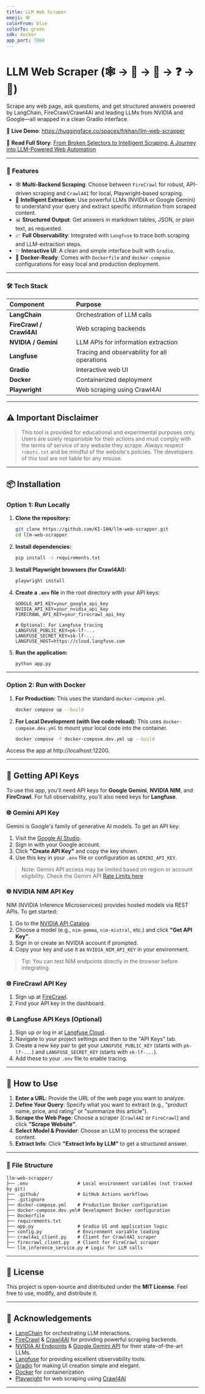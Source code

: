 ```yaml
---
title: LLM Web Scraper
emoji: 🕸️
colorFrom: blue
colorTo: green
sdk: docker
app_port: 7860
---
```


# LLM Web Scraper (🕸️ → 🤖 → 🧠 → ❓ → 📄)

Scrape any web page, ask questions, and get structured answers powered by LangChain, FireCrawl/Crawl4AI and leading LLMs from NVIDIA and Google—all wrapped in a clean Gradio interface.

🔗 **Live Demo**: https://huggingface.co/spaces/frkhan/llm-web-scrapper

🔗 **Read Full Story**: [From Broken Selectors to Intelligent Scraping: A Journey into LLM-Powered Web Automation](https://medium.com/@frkhan/from-broken-selectors-to-intelligent-scraping-a-journey-into-llm-powered-web-automation-fc76d5fe2dbc)

---

### 🚀 Features

-   🕸️ **Multi-Backend Scraping**: Choose between `FireCrawl` for robust, API-driven scraping and `Crawl4AI` for local, Playwright-based scraping.
-   🧠 **Intelligent Extraction**: Use powerful LLMs (NVIDIA or Google Gemini) to understand your query and extract specific information from scraped content.
-   📊 **Structured Output**: Get answers in markdown tables, JSON, or plain text, as requested.
-   📈 **Full Observability**: Integrated with `Langfuse` to trace both scraping and LLM-extraction steps.
-   ✨ **Interactive UI**: A clean and simple interface built with `Gradio`.
-   🐳 **Docker-Ready**: Comes with `Dockerfile` and `docker-compose` configurations for easy local and production deployment.

---

### 🛠️ Tech Stack

| Component | Purpose |
| :--- | :--- |
| **LangChain** | Orchestration of LLM calls |
| **FireCrawl / Crawl4AI** | Web scraping backends |
| **NVIDIA / Gemini** | LLM APIs for information extraction |
| **Langfuse** | Tracing and observability for all operations |
| **Gradio** | Interactive web UI |
| **Docker** | Containerized deployment |
| **Playwright**| Web scraping using Crawl4AI|

---

## ⚠️ Important Disclaimer

> This tool is provided for educational and experimental purposes only. Users are solely responsible for their actions and must comply with the terms of service of any website they scrape. Always respect `robots.txt` and be mindful of the website's policies. The developers of this tool are not liable for any misuse.

---

## 📦 Installation

### Option 1: Run Locally

1.  **Clone the repository:**
    ```bash
    git clone https://github.com/KI-IAN/llm-web-scrapper.git
    cd llm-web-scrapper
    ```

2.  **Install dependencies:**
    ```bash
    pip install -r requirements.txt
    ```

3.  **Install Playwright browsers (for Crawl4AI):**
    ```bash
    playwright install
    ```

4.  **Create a `.env` file** in the root directory with your API keys:
    ```env
    GOOGLE_API_KEY=your_google_api_key
    NVIDIA_API_KEY=your_nvidia_api_key
    FIRECRAWL_API_KEY=your_firecrawl_api_key
    
    # Optional: For Langfuse tracing
    LANGFUSE_PUBLIC_KEY=pk-lf-...
    LANGFUSE_SECRET_KEY=sk-lf-...
    LANGFUSE_HOST=https://cloud.langfuse.com
    ```

5.  **Run the application:**
    ```bash
    python app.py
    ```

---

### Option 2: Run with Docker

1.  **For Production:**
    This uses the standard `docker-compose.yml`.
    ```bash
    docker compose up --build
    ```

2.  **For Local Development (with live code reload):**
    This uses `docker-compose.dev.yml` to mount your local code into the container.
    ```bash
    docker compose -f docker-compose.dev.yml up --build
    ```

Access the app at http://localhost:12200.

---

## 🔑 Getting API Keys

To use this app, you'll need API keys for **Google Gemini**, **NVIDIA NIM**, and **FireCrawl**. For full observability, you'll also need keys for **Langfuse**.

### 🌐 Gemini API Key
Gemini is Google's family of generative AI models. To get an API key:

1. Visit the [Google AI Studio](https://aistudio.google.com/api-keys).
2. Sign in with your Google account.
3. Click **"Create API Key"** and copy the key shown.
4. Use this key in your `.env` file or configuration as `GEMINI_API_KEY`.

> Note: Gemini API access may be limited based on region or account eligibility. Check the Gemini API [Rate Limits here](https://ai.google.dev/gemini-api/docs/rate-limits)

### 🌐 NVIDIA NIM API Key
NIM (NVIDIA Inference Microservices) provides hosted models via REST APIs. To get started:

1. Go to the [NVIDIA API Catalog](https://build.nvidia.com/?integrate_nim=true&hosted_api=true&modal=integrate-nim).
2. Choose a model (e.g., `nim-gemma`, `nim-mistral`, etc.) and click **"Get API Key"**.
3. Sign in or create an NVIDIA account if prompted.
4. Copy your key and use it as `NVIDIA_NIM_API_KEY` in your environment.

> Tip: You can test NIM endpoints directly in the browser before integrating.

### 🌐 FireCrawl API Key

1.  Sign up at [FireCrawl](https://www.firecrawl.dev/).
2.  Find your API key in the dashboard.

### 🌐 Langfuse API Keys (Optional)

1.  Sign up or log in at [Langfuse Cloud](https://cloud.langfuse.com/).
2.  Navigate to your project settings and then to the "API Keys" tab.
3.  Create a new key pair to get your `LANGFUSE_PUBLIC_KEY` (starts with `pk-lf-...`) and `LANGFUSE_SECRET_KEY` (starts with `sk-lf-...`).
4.  Add these to your `.env` file to enable tracing.

---

## 🧪 How to Use

1.  **Enter a URL**: Provide the URL of the web page you want to analyze.
2.  **Define Your Query**: Specify what you want to extract (e.g., "product name, price, and rating" or "summarize this article").
3.  **Scrape the Web Page**: Choose a scraper (`Crawl4AI` or `FireCrawl`) and click **"Scrape Website"**.
4.  **Select Model & Provider**: Choose an LLM to process the scraped content.
5.  **Extract Info**: Click **"Extract Info by LLM"** to get a structured answer.

---

### 📁 File Structure

```
llm-web-scrapper/
├── .env                  # Local environment variables (not tracked by git)
├── .github/              # GitHub Actions workflows
├── .gitignore
├── docker-compose.yml    # Production Docker configuration
├── docker-compose.dev.yml# Development Docker configuration
├── Dockerfile
├── requirements.txt
├── app.py                # Gradio UI and application logic
├── config.py             # Environment variable loading
├── crawl4ai_client.py    # Client for Crawl4AI scraper
├── firecrawl_client.py   # Client for FireCrawl scraper
└── llm_inference_service.py # Logic for LLM calls
```

---

## 📜 License

This project is open-source and distributed under the **MIT License**. Feel free to use, modify, and distribute it.

---

## 🤝 Acknowledgements

-   [LangChain](https://www.langchain.com/) for orchestrating LLM interactions.
-   [FireCrawl](https://www.firecrawl.dev/) & [Crawl4AI](https://docs.crawl4ai.com/) for providing powerful scraping backends.
-   [NVIDIA AI Endpoints](https://build.nvidia.com/models) & [Google Gemini API](https://ai.google.dev/gemini-api/docs) for their state-of-the-art LLMs.
-   [Langfuse](https://langfuse.com/) for providing excellent observability tools.
-   [Gradio](https://www.gradio.app/) for making UI creation simple and elegant.
-   [Docker](https://www.docker.com/) for containerization
-   [Playwright](https://playwright.dev/) for web scraping using [Crawl4AI](https://docs.crawl4ai.com/)

---
